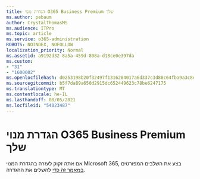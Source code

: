 ```yaml
---
title: הגדרת מנוי O365 Business Premium שלך
ms.author: pebaum
author: CrystalThomasMS
ms.audience: ITPro
ms.topic: article
ms.service: o365-administration
ROBOTS: NOINDEX, NOFOLLOW
localization_priority: Normal
ms.assetid: a9192d32-8a5a-459d-808a-d18ce0e397da
ms.custom:
- "31"
- "1600002"
ms.openlocfilehash: d0253198b20f32497f1316284017a6d337c3d88c64fba9a3c8e05c0057b655d7
ms.sourcegitcommit: b5f7da89a650d2915dc652449623c78be6247175
ms.translationtype: MT
ms.contentlocale: he-IL
ms.lasthandoff: 08/05/2021
ms.locfileid: "54023487"
---
```

# <a name="setting-up-your-o365-business-premium-subscription"></a>הגדרת מנוי O365 Business Premium שלך

אם אתה זקוק לעזרה בהגדרת המנוי Microsoft 365, בצע את השלבים המפורטים [במאמר זה כדי](https://docs.microsoft.com/microsoft-365/admin/setup/setup?view=o365-worldwide&tabs=BusPremium) להשלים את ההגדרה.
  